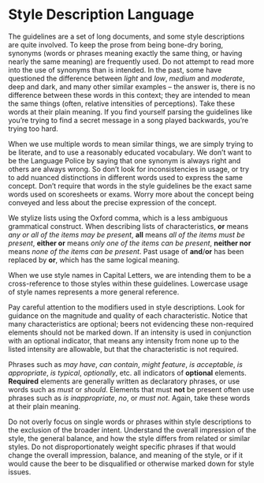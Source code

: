 # Style Description Language

The guidelines are a set of long documents, and some style descriptions are quite involved. To keep the prose from being bone-dry boring, synonyms (words or phrases meaning exactly the same thing, or having nearly the same meaning) are frequently used. Do not attempt to read more into the use of synonyms than is intended. In the past, some have questioned the difference between _light_ and _low_, _medium_ and _moderate_, deep and dark, and many other similar examples – the answer is, there is no difference between these words in this context; they are intended to mean the same things (often, relative intensities of perceptions). Take these words at their plain meaning. If you find yourself parsing the guidelines like you’re trying to find a secret message in a song played backwards, you’re trying too hard.

When we use multiple words to mean similar things, we are simply trying to be literate, and to use a reasonably educated vocabulary. We don’t want to be the Language Police by saying that one synonym is always right and others are always wrong. So don’t look for inconsistencies in usage, or try to add nuanced distinctions in different words used to express the same concept. Don’t require that words in the style guidelines be the exact same words used on scoresheets or exams. Worry more about the concept being conveyed and less about the precise expression of the concept.

We stylize lists using the Oxford comma, which is a less ambiguous grammatical construct. When describing lists of characteristics, **or** means _any or all of the items may be present_, **all** means _all of the items must be present_, **either or** means _only one of the items can be present_, **neither nor** means _none of the items can be present_. Past usage of **and**/**or** has been replaced by **or**, which has the same logical meaning.

When we use style names in Capital Letters, we are intending them to be a cross-reference to those styles within these guidelines. Lowercase usage of style names represents a more general reference.

Pay careful attention to the modifiers used in style descriptions. Look for guidance on the magnitude and quality of each characteristic. Notice that many characteristics are optional; beers not evidencing these non-required elements should not be marked down. If an intensity is used in conjunction with an optional indicator, that means any intensity from none up to the listed intensity are allowable, but that the characteristic is not required.

Phrases such as _may have_, _can contain_, _might feature_, _is acceptable_, _is appropriate_, _is typical_, _optionally_, etc. all indicators of **optional** elements. **Required** elements are generally written as declaratory phrases, or use words such as _must_ or _should_. Elements that must **not** be present often use phrases such as _is inappropriate_, _no_, or _must not_. Again, take these words at their plain meaning.

Do not overly focus on single words or phrases within style descriptions to the exclusion of the broader intent. Understand the overall impression of the style, the general balance, and how the style differs from related or similar styles. Do not disproportionately weight specific phrases if that would change the overall impression, balance, and meaning of the style, or if it would cause the beer to be disqualified or otherwise marked down for style issues.